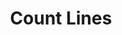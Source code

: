 ---
title: Count Lines
excerpt: Get count of rows in the AntiPublic db.
api:
  file: antipublicone-api.json
  operationId: Public.CountLines
deprecated: false
hidden: false
metadata:
  title: ''
  description: ''
  robots: index
next:
  description: ''
---